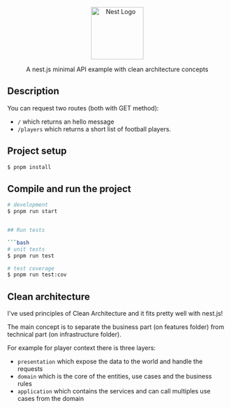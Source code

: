 <p align="center">
  <a href="http://nestjs.com/" target="blank"><img src="https://nestjs.com/img/logo-small.svg" width="120" alt="Nest Logo" /></a>
</p>

[circleci-image]: https://img.shields.io/circleci/build/github/nestjs/nest/master?token=abc123def456
[circleci-url]: https://circleci.com/gh/nestjs/nest

  <p align="center">A nest.js minimal API example with clean architecture concepts</p>
    <p align="center">


## Description

You can request two routes (both with GET method): 
- `/` which returns an hello message
- `/players` which returns a short list of football players.

## Project setup

```bash
$ pnpm install
```

## Compile and run the project

```bash
# development
$ pnpm run start


## Run tests

```bash
# unit tests
$ pnpm run test

# test coverage
$ pnpm run test:cov
```

## Clean architecture
I've used principles of Clean Architecture and it fits pretty well with nest.js! 

The main concept is to separate the business part (on features folder) from technical part (on infrastructure folder). 

For example for player context there is three layers: 
- `presentation` which expose the data to the world and handle the requests
- `domain` which is the core of the entities, use cases and the business rules
- `application` which contains the services and can call multiples use cases from the domain 
